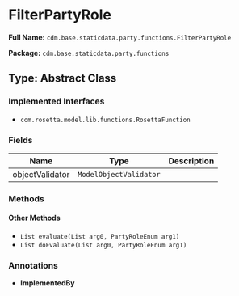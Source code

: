 # FilterPartyRole

**Full Name:** `cdm.base.staticdata.party.functions.FilterPartyRole`

**Package:** `cdm.base.staticdata.party.functions`

## Type: Abstract Class

### Implemented Interfaces

- `com.rosetta.model.lib.functions.RosettaFunction`

### Fields

| Name | Type | Description |
|------|------|-------------|
| objectValidator | `ModelObjectValidator` |  |

### Methods

#### Other Methods

- `List evaluate(List arg0, PartyRoleEnum arg1)`
- `List doEvaluate(List arg0, PartyRoleEnum arg1)`

### Annotations

- **ImplementedBy**

